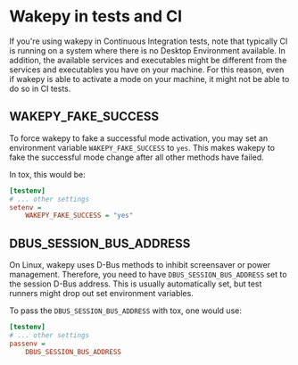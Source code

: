 # Wakepy in tests and CI

If you're using wakepy in Continuous Integration tests, note that typically CI is running on a system where there is no Desktop Environment available. In addition, the available services and executables might be different from the services and executables you have on your machine. For this reason, even if wakepy is able to activate a mode on your machine, it might not be able to do so in CI tests.

## WAKEPY_FAKE_SUCCESS
To force wakepy to fake a successful mode activation, you may set an environment variable `WAKEPY_FAKE_SUCCESS` to `yes`. This makes wakepy to fake the successful mode change after all other methods have failed.

In tox, this would be:

```ini
[testenv]
# ... other settings
setenv = 
    WAKEPY_FAKE_SUCCESS = "yes"
```

## DBUS_SESSION_BUS_ADDRESS

On Linux, wakepy uses D-Bus methods to inhibit screensaver or power management. Therefore, you need to have `DBUS_SESSION_BUS_ADDRESS` set to the session D-Bus address. This is usually automatically set, but test runners might drop out set environment variables. 

To pass the `DBUS_SESSION_BUS_ADDRESS` with tox, one would use:

```ini
[testenv]
# ... other settings
passenv = 
    DBUS_SESSION_BUS_ADDRESS
```